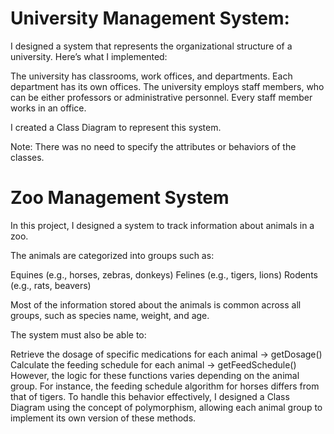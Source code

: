 # University Management System:

I designed a system that represents the organizational structure of a university.
Here’s what I implemented:

The university has classrooms, work offices, and departments.
Each department has its own offices.
The university employs staff members, who can be either professors or administrative personnel.
Every staff member works in an office.

I created a Class Diagram to represent this system.

Note: There was no need to specify the attributes or behaviors of the classes.

# Zoo Management System

In this project, I designed a system to track information about animals in a zoo.

The animals are categorized into groups such as:

Equines (e.g., horses, zebras, donkeys)
Felines (e.g., tigers, lions)
Rodents (e.g., rats, beavers)

Most of the information stored about the animals is common across all groups, such as species name, weight, and age.

The system must also be able to:

Retrieve the dosage of specific medications for each animal → getDosage()
Calculate the feeding schedule for each animal → getFeedSchedule()
However, the logic for these functions varies depending on the animal group. For instance, the feeding schedule algorithm for horses differs from that of tigers.
To handle this behavior effectively, I designed a Class Diagram using the concept of polymorphism, allowing each animal group to implement its own version of these methods.
